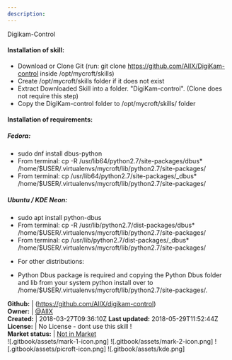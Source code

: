 ```yaml
---
description: 
---
```

Digikam-Control

#### Installation of skill:
* Download or Clone Git (run: git clone https://github.com/AIIX/DigiKam-control inside /opt/mycroft/skills)
* Create /opt/mycroft/skills folder if it does not exist
* Extract Downloaded Skill into a folder. "DigiKam-control". (Clone does not require this step)
* Copy the DigiKam-control folder to /opt/mycroft/skills/ folder

#### Installation of requirements:
##### Fedora:
- sudo dnf install dbus-python
- From terminal: cp -R /usr/lib64/python2.7/site-packages/dbus* /home/$USER/.virtualenvs/mycroft/lib/python2.7/site-packages/
- From terminal: cp /usr/lib64/python2.7/site-packages/_dbus* /home/$USER/.virtualenvs/mycroft/lib/python2.7/site-packages/

##### Ubuntu / KDE Neon:
- sudo apt install python-dbus
- From terminal: cp -R /usr/lib/python2.7/dist-packages/dbus* /home/$USER/.virtualenvs/mycroft/lib/python2.7/site-packages/
- From terminal: cp /usr/lib/python2.7/dist-packages/_dbus* /home/$USER/.virtualenvs/mycroft/lib/python2.7/site-packages/

* For other distributions:
- Python Dbus package is required and copying the Python Dbus folder and lib from your system python install over to /home/$USER/.virtualenvs/mycroft/lib/python2.7/site-packages/.

**Github:** | (https://github.com/AIIX/digikam-control)  
**Owner:** | [@AIIX](https://github.com/AIIX)  
**Created:** | 2018-03-27T09:36:10Z  **Last updated:** 2018-05-29T11:52:44Z  
**License:** | No License - dont use this skill !  
**Market status:** | [Not in Market](https://market.mycroft.ai/skill/)  
 ![.gitbook/assets/mark-1-icon.png]  ![.gitbook/assets/mark-2-icon.png]  ![.gitbook/assets/picroft-icon.png]  ![.gitbook/assets/kde.png]  

